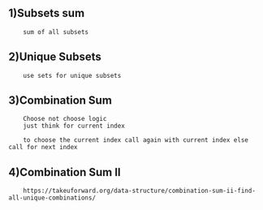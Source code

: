 ## 1)Subsets sum
        sum of all subsets

## 2)Unique Subsets
        use sets for unique subsets
    
## 3)Combination Sum
        Choose not choose logic 
        just think for current index

        to choose the current index call again with current index else call for next index

## 4)Combination Sum II
        https://takeuforward.org/data-structure/combination-sum-ii-find-all-unique-combinations/
        
